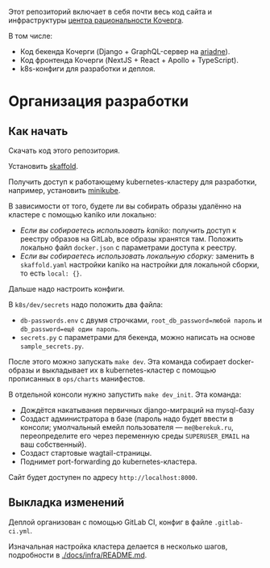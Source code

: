 Этот репозиторий включает в себя почти весь код сайта и инфраструктуры [центра рациональности Кочерга](https://kocherga-club.ru/).

В том числе:

- Код бекенда Кочерги (Django + GraphQL-сервер на [ariadne](https://ariadnegraphql.org/)).
- Код фронтенда Кочерги (NextJS + React + Apollo + TypeScript).
- k8s-конфиги для разработки и деплоя.

# Организация разработки

## Как начать

Скачать код этого репозитория.

Установить [skaffold](https://skaffold.dev/docs/install/).

Получить доступ к работающему kubernetes-кластеру для разработки, например, установить [minikube](https://kubernetes.io/docs/setup/learning-environment/minikube/).

В зависимости от того, будете ли вы собирать образы удалённо на кластере с помощью kaniko или локально:

- _Если вы собираетесь использовать kaniko:_ получить доступ к реестру образов на GitLab, все образы хранятся там. Положить локально файл `docker.json` с параметрами доступа к реестру.
- _Если вы собираетесь использовать локальную сборку:_ заменить в `skaffold.yaml` настройки kaniko на настройки для локальной сборки, то есть `local: {}`.

Дальше надо настроить конфиги.

В `k8s/dev/secrets` надо положить два файла:

- `db-passwords.env` с двумя строчками, `root_db_password=любой пароль` и `db_password=ещё один пароль`.
- `secrets.py` с параметрами для бекенда, можно написать на основе `sample_secrets.py`.

После этого можно запускать `make dev`. Эта команда собирает docker-образы и выкладывает их в kubernetes-кластер с помощью прописанных в `ops/charts` манифестов.

В отдельной консоли нужно запустить `make dev_init`. Эта команда:

- Дождётся накатывания первичных django-миграций на mysql-базу
- Создаст администратора в базе (пароль надо будет ввести в консоли; умолчальный емейл пользователя — `me@berekuk.ru`, переопределите его через переменную среды `SUPERUSER_EMAIL` на ваш собственный).
- Создаст стартовые wagtail-страницы.
- Поднимет port-forwarding до kubernetes-кластера.

Сайт будет доступен по адресу `http://localhost:8000`.

## Выкладка изменений

Деплой организован с помощью GitLab CI, конфиг в файле `.gitlab-ci.yml`.

Изначальная настройка кластера делается в несколько шагов, подробности в [./docs/infra/README.md](./docs/infra).
